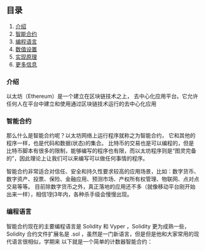 ## 目录
1. [介绍](#介绍)
2. [智能合约](#智能合约)
3. [编程语言](#编程语言)
4. [数值设置](#数值设置)
5. [实现原理](#实现原理)
6. [更多信息](#更多信息)

### 介绍
以太坊（Ethereum）是一个建立在区块链技术之上， 去中心化应用平台。它允许任何人在平台中建立和使用通过区块链技术运行的去中心化应用

### 智能合约
那么什么是智能合约呢？以太坊网络上运行程序就称之为智能合约， 它和其他的程序一样，也是代码和数据(状态)的集合。
比特币的交易也是可以编程的，但是比特币脚本有很多的限制，能够编写的程序也有限，而以太坊程序则是“图灵完备的”，因此理论上让我们可以来编写可以做任何事情的程序。

智能合约非常适合对信任、安全和持久性要求较高的应用场景，比如：数字货币、数字资产、投票、保险、金融应用、预测市场、产权所有权管理、物联网、点对点交易等等。
目前除数字货币之外，真正落地的应用还不多（就像移动平台刚开始出来一样），相信1到3年内，各种杀手级会慢慢出现。

### 编程语言
智能合约现在的主要编程语言是 Solidity 和 Vyper ，Solidity 更为成熟一些，Solidity 合约文件扩展名是 .sol ，虽然是一门新语言，但是但是他和大家常用的现代语言很相似，学期来 以下就是一个简单的计数器智能合约：




